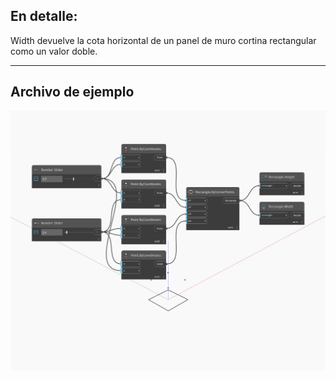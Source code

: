 ## En detalle:
Width devuelve la cota horizontal de un panel de muro cortina rectangular como un valor doble.
___
## Archivo de ejemplo

![Width](./Autodesk.DesignScript.Geometry.Rectangle.Width_img.jpg)

